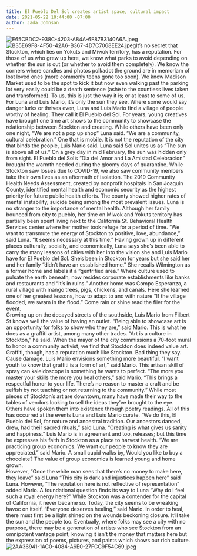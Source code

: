 ```yaml
---
title: El Pueblo Del Sol creates artist space, cultural impact
date: 2021-05-22 10:44:00 -07:00
author: Jada Johnson
---
```


![E65CBDC2-938C-4203-A84A-6F87B3140A6A.jpeg](/uploads/E65CBDC2-938C-4203-A84A-6F87B3140A6A.jpeg)![B35E69F8-4F50-42A6-B367-4D7C7068EE24.jpeg](/uploads/B35E69F8-4F50-42A6-B367-4D7C7068EE24.jpeg)It’s no secret that Stockton, which lies on Yokuts and Miwok territory, has a reputation. For those of us who grew up here, we know what parks to avoid depending on whether the sun is out (or whether to avoid them completely). We know the corners where candles and photos polkadot the ground are in memoriam of lost loved ones (more commonly teens gone too soon). We know Madison Market used to be the spot to kick it but now even walking past the parking lot very easily could be a death sentence (ashè to the countless lives taken and transformed). To us, this is just the way it is; or at least to some of us. 
For Luna and Luis Mario, it’s only the sun they see. Where some would say danger lurks or thrives even, Luna and Luis Mario find a village of people worthy of healing. They call it El Pueblo del Sol. For years, young creatives have brought one time art shows to the community to showcase the relationship between Stockton and creating. While others have been only one night, “We are not a pop up shop” Luna said. “We are a community, cultural celebration.” One that is mobile.
    It is not the reputation of the city that binds the people, Luis Mario said. Luna said Sol unites us as “The sun is above all of us.” On a grey day in mid February, the sun was hidden only from sight. El Pueblo del Sol’s “Dia del Amor and La Amistad Celebracion” brought the warmth needed during the gloomy days of quarantine. While Stockton saw losses due to COVID-19, we also saw community members take their own lives as an aftermath of isolation. 
The 2019 Community Health Needs Assessment, created by nonprofit hospitals in San Joaquin County, identified mental health and economic security as the highest priority for future public health efforts. The county showed higher rates of mental instability, suicide being among the most prevalent issues. Luna is no stranger to the importance of mental health. Although her family bounced from city to pueblo, her time on Miwok and Yokuts territory has partially been spent living next to the California St. Behavioral Health Services center where her mother took refuge for a period of time.
 “We want to transmute the energy of Stockton to positive, love, abundance,” said Luna. “It seems necessary at this time.”
Having grown up in different places culturally, socially, and economically, Luna says she’s been able to carry the many lessons of cities with her into the vision she and Luis Mario have for El Pueblo del Sol. She’s been in Stockton for years but she said her and her family “didn’t have an established home.” She recalls Wilmington as a former home and labels it a “gentrified area.” Where culture used to pulsate the earth beneath, now resides corporate establishments like banks and restaurants and “It’s in ruins.” Another home was Compo Esperanza, a rural village with mango trees, pigs, chickens, and canals. Here she learned one of her greatest lessons, how to adapt to and with nature “If the village flooded, we swam in the flood.” Come rain or shine read the flier for the event.  
Growing up on the decayed streets of the southside, Luis Mario from Filbert St knows well the value of having an outlet. “Being able to showcase art is an opportunity for folks to show who they are,” said Mario. This is what he does as a graffiti artist, among many other trades. “Art is a culture in Stockton,” he said. When the mayor of the city commissions a 70-foot mural to honor a community activist, we find that Stockton does indeed value art. Graffiti, though, has a reputation much like Stockton. Bad thing they say. Cause damage. Luis Mario envisions something more beautiful.
“I want youth to know that graffiti is a form of art,” said Mario. This artisan skill of spray can kaleidoscope is something he wants to perfect. 
“The more you master your skills the more you heal others,” said Mario. “This brings a respectful honor to your life. There’s no reason to master a craft and be selfish by not teaching or not returning to the community.”
While most pieces of Stockton’s art are downtown, many have made their way to the tables of vendors looking to sell the ideas they’ve brought to the eye. Others have spoken them into existence through poetry readings. All of this has occurred at the events Luna and Luis Mario curate. 
“We do this, El Pueblo del Sol, for nature and ancestral tradition. Our ancestors danced, drew, had their sacred rituals,” said Luna. “Creating is what gives us sanity and happiness.” 
Luis Mario is in agreement and too, releases; but this time he expresses his faith in Stockton as a place to harvest health.
“We are practicing group economics. We want our people to know they are appreciated.” said Mario. A small cupid walks by, Would you like to buy a chocolate? The value of group economics is learned young and home grown.  
However,  “Once the white man sees that there’s no money to make here, they leave” said Luna
“This city is dark and injustices happen here” said Luna. However, “The reputation here is not reflective of representation” added Mario. 
A foundational question finds its way to Luna “Why do I feel such a royal energy here?” While Stockton was a contender for the capital of California, it never became so. Today, the city seems to be wreaking havoc on itself. 
“Everyone deserves healing,” said Mario. 
In order to heal, there must first be a light shined on the wounds beckoning closure. It’ll take the sun and the people too. Eventually, where folks may see a city with no purpose, there may be a generation of artists who see Stockton from an omnipotent vantage point; knowing it isn’t the money that matters here but the expression of poems, pictures, and paints which shows our rich culture.  ![2AA36941-1AC0-4084-A6E0-27FCC9F54C69.jpeg](/uploads/2AA36941-1AC0-4084-A6E0-27FCC9F54C69.jpeg)